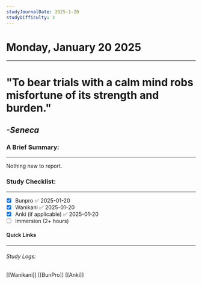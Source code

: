 ```yaml
---
studyJournalDate: 2025-1-20
studyDifficulty: 3
---
```


# Monday, January 20 2025
---
# "To bear trials with a calm mind robs misfortune of its strength and burden."

## *-Seneca*


### A Brief Summary:
---
Nothing new to report.

### Study Checklist:
---
- [x] Bunpro ✅ 2025-01-20
- [x] Wanikani ✅ 2025-01-20
- [x] Anki (if applicable) ✅ 2025-01-20
- [ ] Immersion (2+ hours)

#### Quick Links
---
###### Study Logs:
[[Wanikani]]
[[BunPro]]
[[Anki]]
